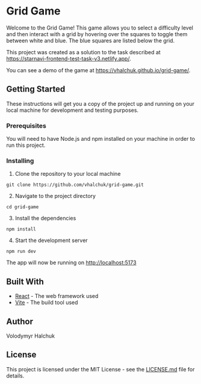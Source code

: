 # Grid Game

Welcome to the Grid Game! This game allows you to select a difficulty level and then interact with a grid by hovering over the squares to toggle them between white and blue. The blue squares are listed below the grid.

This project was created as a solution to the task described at https://starnavi-frontend-test-task-v3.netlify.app/.

You can see a demo of the game at https://vhalchuk.github.io/grid-game/.

## Getting Started

These instructions will get you a copy of the project up and running on your local machine for development and testing purposes.

### Prerequisites

You will need to have Node.js and npm installed on your machine in order to run this project.

### Installing


1. Clone the repository to your local machine
```
git clone https://github.com/vhalchuk/grid-game.git
```

2. Navigate to the project directory
```
cd grid-game
```

3. Install the dependencies
```
npm install
```

4. Start the development server
```
npm run dev
```

The app will now be running on [http://localhost:5173](http://localhost:5173)

## Built With

- [React](https://reactjs.org/) - The web framework used
- [Vite](https://vitejs.dev/) - The build tool used

## Author

Volodymyr Halchuk

## License

This project is licensed under the MIT License - see the [LICENSE.md](LICENSE.md) file for details.
